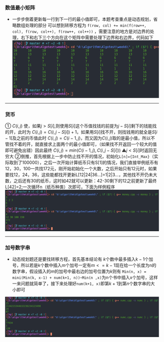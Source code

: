 ### 数值最小矩阵
+ 一步步倒着更新每一行到下一行的最小值即可，本题考查重点是动态规划，省略数组处理的部分
可以想到转移方程为 `f(row, col) += min(f(row++, col), f(row, col++), f(row++, col++))` ，需要注意的地方是对边界的处理，右下和右下三个方向在这个矩阵中需要处理下边界和右边界，代码如下
![min](min.png)
- - -
### 货币
① $C(i, j)$ 使，如果$j > S[i]$,则使用$S[i]$这个币值找钱的前提为$j-S[i]$剩下的钱能找的开，此时为 $C(i, j)=C(i, j-S[i])+1$，如果用$S[i]$找不开，则找钱用的就全是$S[i-1]$及之前的币值此时 $C(i, j)=C(i-1, j)$，而又因为$C(i, j)$取的是最小值，所以不管找不着的开，就直接求上面两个的最小值即可，（如果找不开返回一个较大的值即可避免出错）因此最终
$C(i,j)=min(C(i-1,j), C(i,j-S[i]))$   ⚠$j<S[i]$时返回无穷大
②倒推，首先根据上一步中防止找不开的情况，初始化`L[n]={Int_Max}`（实际取到了100000），之后一次开始计算纸币只有S[1]的情况，我们直接举例纸币有12，30，100一共找172元，刚开始初始化一个大数，之后开始只有12元时，如果要找12，24，36，这些能都找开更新L[12|24|36...]=1|2|3...，其他找不开仍未大数，之后还有30的纸币，这时如42就可以更新：42-30剩下的12之前更新了最终L[42]=2;一次循环n（纸币种类）次即可，下面为样例程序
![money](money.png)
- - -
### 加号数字串
+ 动态规划题还是要找转移方程，首先基本结论有 $k$个数中最多插入$k-1$个加号，所以若是$k$个数中插入$m$个加号一定有$m<=k-1$现在给一个长度为n的数字串，假设插入的$m$的加号中最右边的加号位置为$k$则有 `Min(n, x) = mini(Min(k, x-1) + num(k+1, n))`-`Min(n ,x)`为n个书中插入x个加号，这样一来问题就简单了，接下来处理好`num(k+1, x)`即第$k+1$到第$n$个数字串的大小即可

![numc](numc.png)
